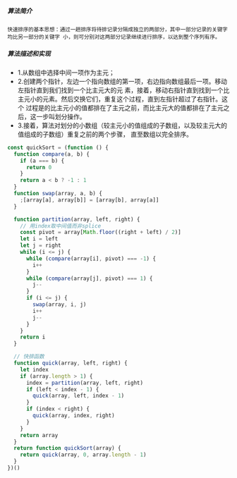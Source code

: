 ##### 算法简介

```
快速排序的基本思想：通过⼀趟排序将待排记录分隔成独⽴的两部分，其中⼀部分记录的关键字均⽐另⼀部分的关键字 ⼩，则可分别对这两部分记录继续进⾏排序，以达到整个序列有序。
```

##### 算法描述和实现

- 1.从数组中选择中间⼀项作为主元；
- 2.创建两个指针，左边⼀个指向数组的第⼀项，右边指向数组最后⼀项。移动左指针直到我们找到⼀个⽐主元⼤的元 素，接着，移动右指针直到找到⼀个⽐主元⼩的元素。然后交换它们，重复这个过程，直到左指针超过了右指针。这个 过程是的⽐主元⼩的值都排在了主元之前，⽽⽐主元⼤的值都排在了主元之后，这⼀步叫划分操作。
- 3.接着，算法对划分的⼩数组（较主元⼩的值组成的⼦数组，以及较主元⼤的值组成的⼦数组）重复之前的两个步骤， 直⾄数组以完全排序。

```js
const quickSort = (function () {
  function compare(a, b) {
    if (a === b) {
      return 0
    }
    return a < b ? -1 : 1
  }
  function swap(array, a, b) {
    ;[array[a], array[b]] = [array[b], array[a]]
  }

  function partition(array, left, right) {
    // ⽤index取中间值⽽⾮splice
    const pivot = array[Math.floor((right + left) / 2)]
    let i = left
    let j = right
    while (i <= j) {
      while (compare(array[i], pivot) === -1) {
        i++
      }
      while (compare(array[j], pivot) === 1) {
        j--
      }
      if (i <= j) {
        swap(array, i, j)
        i++
        j--
      }
    }
    return i
  }

  // 快排函数
  function quick(array, left, right) {
    let index
    if (array.length > 1) {
      index = partition(array, left, right)
      if (left < index - 1) {
        quick(array, left, index - 1)
      }
      if (index < right) {
        quick(array, index, right)
      }
    }
    return array
  }
  return function quickSort(array) {
    return quick(array, 0, array.length - 1)
  }
})()
```
